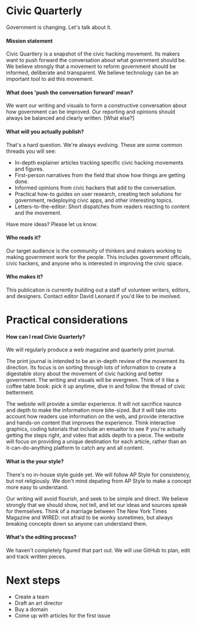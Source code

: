 # Civic Quarterly

Government is changing. Let's talk about it.

#### Mission statement

Civic Quartlery is a snapshot of the civic hacking movement. Its makers want to push forward the conversation about what government should be. We believe strongly that a movement to reform government should be informed, deliberate and transparent. We believe technology can be an important tool to aid this movement.

#### What does 'push the conversation forward' mean?

We want our writing and visuals to form a constructive conversation about how government can be improved. Our reporting and opinions should always be balanced and clearly written. [What else?]

#### What will you actually publish?

That's a hard question. We're always evolving. These are some common threads you will see:

* In-depth explainer articles tracking specific civic hacking movements and figures. 
* First-person narratives from the field that show how things are getting done. 
* Informed opinions from civic hackers that add to the conversation.
* Practical how-to guides on user research, creating tech solutions for government, redeploying civic apps, and other interesting topics.
* Letters-to-the-editor: Short dispatches from readers reacting to content and the movement.

Have more ideas? Please let us know.

#### Who reads it?

Our target audience is the community of thinkers and makers working to making government work for the people. This includes government officials, civic hackers, and anyone who is interested in improving the civic space.

#### Who makes it?

This publication is currently building out a staff of volunteer writers, editors, and designers. Contact editor David Leonard if you'd like to be involved.

# Practical considerations

#### How can I read Civic Quarterly?

We will regularly produce a web magazine and quarterly print journal.

The print journal is intended to be an in-depth review of the movement its direction. Its focus is on sorting through lots of information to create a digestable story about the movement of civic hacking and better government. The writing and visuals will be evergreen. Think of it like a coffee table book: pick it up anytime, dive in and follow the thread of civic betterment.

The website will provide a similar experience. It will not sacrifice naunce and depth to make the information more bite-sized. But it will take into account how readers use information on the web, and provide interactive and hands-on content that improves the experience. Think interactive graphics, coding tutorials that include an emualtor to see if you're actually getting the steps right, and video that adds depth to a piece. The website will focus on providing a unique destination for each article, rather than an it-can-do-anything platform to catch any and all content.

#### What is the your style?

There's no in-house style guide yet. We will follow AP Style for consistency, but not religiously. We don't mind depating from AP Style to make a concept more easy to understand.

Our writing will avoid flourish, and seek to be simple and direct. We believe strongly that we should show, not tell, and let our ideas and sources speak for themselves. Think of a marriage between The New York Times Magazine and WIRED: not afraid to be wonky sometimes, but always breaking concepts down so anyone can understand them.

#### What's the editing process?

We haven't completely figured that part out. We will use GitHub to plan, edit and track written pieces.

# Next steps

* Create a team
* Draft an art director
* Buy a domain
* Come up with articles for the first issue